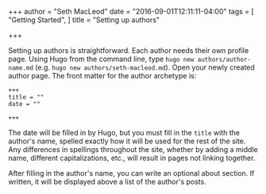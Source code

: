 +++
author = "Seth MacLeod"
date = "2016-09-01T12:11:11-04:00"
tags = [
  "Getting Started",
]
title = "Setting up authors"

+++

Setting up authors is straightforward. Each author needs their own profile page. Using Hugo from the command line, type `hugo new authors/author-name.md` (e.g. `hugo new authors/seth-macleod.md`). Open your newly created author page. The front matter for the author archetype is:

```
+++
title = ""
date = ""

+++

```

The date will be filled in by Hugo, but you must fill in the `title` with the author's name, spelled exactly how it will be used for the rest of the site. Any differences in spellings throughout the site, whether by adding a middle name, different capitalizations, etc., will result in pages not linking together.

After filling in the author's name, you can write an optional about section. If written, it will be displayed above a list of the author's posts.